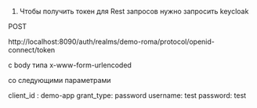 1. Чтобы получить токен для Rest запросов нужно запросить keycloak

POST

http://localhost:8090/auth/realms/demo-roma/protocol/openid-connect/token

c body  типа x-www-form-urlencoded

со следующими параметрами

client_id : demo-app
grant_type: password
username: test
password: test